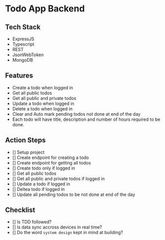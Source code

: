 # Todo App Backend

## Tech Stack

- ExpressJS
- Typescript
- REST
- JsonWebToken
- MongoDB

## Features

- Create a todo when logged in
- Get all public todos
- Get all public and private todos
- Update a todo when logged in
- Delete a todo when logged in
- Clear and Auto mark pending todos not done at end of the day
- Each todo will have title, description and number of hours required to be
  done.

## Action Steps

- [] Setup project
- [] Create endpoint for creating a todo
- [] Create endpoint for getting all todos
- [] Create todo only if logged in
- [] Get all public todos
- [] Get all public and private todos if logged in
- [] Update a todo if logged in
- [] Deltea todo if logged in
- [] Update all pending todos to be not done at end of the day


## Checklist
- [] Is TDD followed?
- [] Is data sync accross devices in real time?
- [] Do the word `system design` kept in mind at building?
